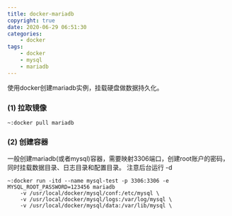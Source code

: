 ```yaml
---
title: docker-mariadb
copyright: true
date: 2020-06-29 06:51:30
categories:
    - docker
tags:
    - docker
    - mysql
    - mariadb
---
```

使用docker创建mariadb实例，挂载硬盘做数据持久化。

<!-- more -->

### (1) 拉取镜像

```
~:docker pull mariadb
```

### (2) 创建容器

一般创建mariadb(或者mysql)容器，需要映射3306端口，创建root账户的密码，同时挂载数据目录、日志目录和配置目录。
注意后台运行 -d

```
~:docker run -itd --name mysql-test -p 3306:3306 -e MYSQL_ROOT_PASSWORD=123456 mariadb 
    -v /usr/local/docker/mysql/conf:/etc/mysql \
    -v /usr/local/docker/mysql/logs:/var/log/mysql \
    -v /usr/local/docker/mysql/data:/var/lib/mysql \
```
